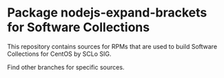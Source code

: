 # Package nodejs-expand-brackets for Software Collections

This repository contains sources for RPMs that are used
to build Software Collections for CentOS by SCLo SIG.

Find other branches for specific sources.
